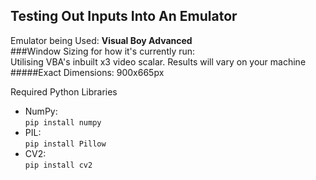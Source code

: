 ## Testing Out Inputs Into An Emulator
Emulator being Used: **Visual Boy Advanced**  
###Window Sizing for how it's currently run:  
Utilising VBA's inbuilt x3 video scalar. Results will vary on your machine  
#####Exact Dimensions: 
900x665px

Required Python Libraries
- NumPy:  
`pip install numpy`
- PIL:  
`pip install Pillow`
- CV2:  
`pip install cv2`

